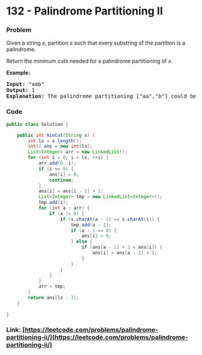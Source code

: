 # 132 - Palindrome Partitioning II

### Problem
<p>Given a string <em>s</em>, partition <em>s</em> such that every substring of the partition is a palindrome.</p>

<p>Return the minimum cuts needed for a palindrome partitioning of <em>s</em>.</p>

<p><strong>Example:</strong></p>

<pre>
<strong>Input:</strong>&nbsp;&quot;aab&quot;
<strong>Output:</strong> 1
<strong>Explanation:</strong> The palindrome partitioning [&quot;aa&quot;,&quot;b&quot;] could be produced using 1 cut.
</pre>


### Code
```java
public class Solution {

    public int minCut(String s) {
        int ls = s.length();
        int[] ans = new int[ls];
        List<Integer> arr = new LinkedList();
        for (int i = 0; i < ls; ++i) {
            arr.add(0, i);
            if (i == 0) {
                ans[i] = 0;
                continue;
            }
            ans[i] = ans[i - 1] + 1;
            List<Integer> tmp = new LinkedList<Integer>();
            tmp.add(i);
            for (int a : arr) {
                if (a != 0) {
                    if (s.charAt(a - 1) == s.charAt(i)) {
                        tmp.add(a - 1);
                        if (a - 1 == 0) {
                            ans[i] = 0;
                        } else {
                            if (ans[a - 2] + 1 < ans[i]) {
                                ans[i] = ans[a - 2] + 1;
                            }
                        }
                    }
                }
            }
            arr = tmp;
        }
        return ans[ls - 1];
    }
    
}
```
### Link: [https://leetcode.com/problems/palindrome-partitioning-ii/](https://leetcode.com/problems/palindrome-partitioning-ii/)
